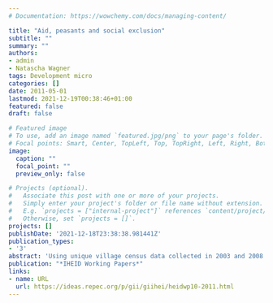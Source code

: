 ```yaml
---
# Documentation: https://wowchemy.com/docs/managing-content/

title: "Aid, peasants and social exclusion"
subtitle: ""
summary: ""
authors:
- admin
- Natascha Wagner
tags: Development micro
categories: []
date: 2011-05-01
lastmod: 2021-12-19T00:38:46+01:00
featured: false
draft: false

# Featured image
# To use, add an image named `featured.jpg/png` to your page's folder.
# Focal points: Smart, Center, TopLeft, Top, TopRight, Left, Right, BottomLeft, Bottom, BottomRight.
image:
  caption: ""
  focal_point: ""
  preview_only: false

# Projects (optional).
#   Associate this post with one or more of your projects.
#   Simply enter your project's folder or file name without extension.
#   E.g. `projects = ["internal-project"]` references `content/project/deep-learning/index.md`.
#   Otherwise, set `projects = []`.
projects: []
publishDate: '2021-12-18T23:38:38.981441Z'
publication_types:
- '3'
abstract: 'Using unique village census data collected in 2003 and 2008 in Senegal, we assess the impact of a major World Bank-funded Community Driven Development (CDD) program on membership and assortative matching in community-based organizations (CBOs). We implement both standard discrete choice and dyadic regression techniques. We find that channeling development aid through CBOs makes these organizations more inclusive in the sense that a number of tradition-bound assortative matching patterns are partly broken. Ceteris paribus, this leads to more heterogeneous CBOs. On the other hand, the likelihood of CBO membership is reduced in treated villages, with significant differences between men and women. Our results suggest that grassroots level development projects which target CBOs must be carefully designed and executed if they are not to result, paradoxically, in a greater degree of social exclusion, with differentiation by gender playing a crucial role.'
publication: "*IHEID Working Papers*"
links:
- name: URL
  url: https://ideas.repec.org/p/gii/giihei/heidwp10-2011.html
---
```

